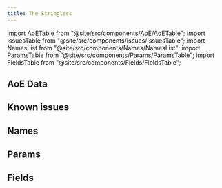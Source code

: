 ```yaml
---
title: The Stringless
---
```


import AoETable from "@site/src/components/AoE/AoETable";
import IssuesTable from "@site/src/components/Issues/IssuesTable";
import NamesList from "@site/src/components/Names/NamesList";
import ParamsTable from "@site/src/components/Params/ParamsTable";
import FieldsTable from "@site/src/components/Fields/FieldsTable";

## AoE Data

<AoETable item_key="thestringless" data_src="weapon" />

## Known issues

<IssuesTable item_key="thestringless" data_src="weapon" />

## Names

<NamesList item_key="thestringless" data_src="weapon" />

## Params

<ParamsTable item_key="thestringless" data_src="weapon" />

## Fields

<FieldsTable item_key="thestringless" data_src="weapon" />
